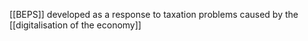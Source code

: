 [[BEPS]] developed as a response to taxation problems caused by the [[digitalisation of the economy]]

